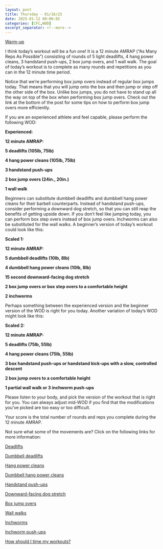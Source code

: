 ```yaml
---
layout: post
title: Thursday - 01/16/25
date: 2025-01-12 00:00:02
categories: [CFC,WOD]
excerpt_separator: <!--more-->
---
```

[Warm-up](https://communityfitnessclub.wixsite.com/website/post/basic-full-body-warm-up)

I think today’s workout will be a fun one! It is a 12 minute AMRAP (“As Many Reps As Possible”) consisting of rounds of 5 light deadlifts, 4 hang power cleans, 3 handstand push-ups, 2 box jump overs, and 1 wall walk. The goal of today’s workout is to complete as many rounds and repetitions as you can in the 12 minute time period. 

Notice that we’re performing box jump overs instead of regular box jumps today. That means that you will jump onto the box and then jump or step off the other side of the box. Unlike box jumps, you do not have to stand up all the way on top of the box when performing box jump overs. Check out the link at the bottom of the post for some tips on how to perform box jump overs more efficiently.

If you are an experienced athlete and feel capable, please perform the following WOD:

**Experienced:**

**12 minute AMRAP:**

**5 deadlifts (105lb, 75lb)**

**4 hang power cleans (105lb, 75lb)**

**3 handstand push-ups**

**2 box jump overs (24in., 20in.)**

**1 wall walk**
<!--more-->

Beginners can substitute dumbbell deadlifts and dumbbell hang power cleans for their barbell counterparts. Instead of handstand push-ups, consider performing a downward dog stretch, so that you can still reap the benefits of getting upside down. If you don’t feel like jumping today, you can perform box step overs instead of box jump overs. Inchworms can also be substituted for the wall walks. A beginner’s version of today’s workout could look like this:

**Scaled 1:**

**12 minute AMRAP:**

**5 dumbbell deadlifts (10lb, 8lb)**

**4 dumbbell hang power cleans (10lb, 8lb)**

**15 second downward-facing dog stretch**

**2 box jump overs or box step overs to a comfortable height**

**2 inchworms**

Perhaps something between the experienced version and the beginner version of the WOD is right for you today. Another variation of today’s WOD might look like this:

**Scaled 2:**

**12 minute AMRAP:**

**5 deadlifts (75lb, 55lb)**

**4 hang power cleans (75lb, 55lb)**

**3 box handstand push-ups or handstand kick-ups with a slow, controlled descent**

**2 box jump overs to a comfortable height**

**1 partial wall walk or 3 inchworm push-ups**

Please listen to your body, and pick the version of the workout that is right for you. You can always adjust mid-WOD if you find that the modifications you’ve picked are too easy or too difficult.

Your score is the total number of rounds and reps you complete during the 12 minute AMRAP. 

Not sure what some of the movements are? Click on the following links for more information:

[Deadlifts](https://communityfitnessclub.wixsite.com/website/post/deadlifts)

[Dumbbell deadlifts](https://www.youtube.com/watch?v=JNpUNRPQkAk)

[Hang power cleans](https://www.youtube.com/watch?v=0aP3tgKZcHQ)

[Dumbbell hang power cleans](https://communityfitnessclub.wixsite.com/website/post/dumbbell-hang-power-cleans)

[Handstand push-ups](https://communityfitnessclub.wixsite.com/website/post/handstand-push-ups)

[Downward-facing dog stretch](https://communityfitnessclub.wixsite.com/website/post/downward-facing-dog-stretch) 

[Box jump overs](https://www.youtube.com/watch?v=LoG-1VQWRRg)

[Wall walks](https://communityfitnessclub.wixsite.com/website/post/wall-walks)

[Inchworms](https://communityfitnessclub.wixsite.com/website/post/inchworms)  

[Inchworm push-ups](https://communityfitnessclub.wixsite.com/website/post/inchworm-push-ups)

[How should I time my workouts?](https://communityfitnessclub.wixsite.com/website/post/how-should-i-time-my-workouts)
